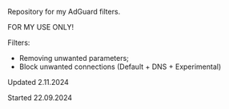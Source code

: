 Repository for my AdGuard filters.

FOR MY USE ONLY!

Filters:
- Removing unwanted parameters;
- Block unwanted connections (Default + DNS + Experimental)

Updated 2.11.2024

Started 22.09.2024

